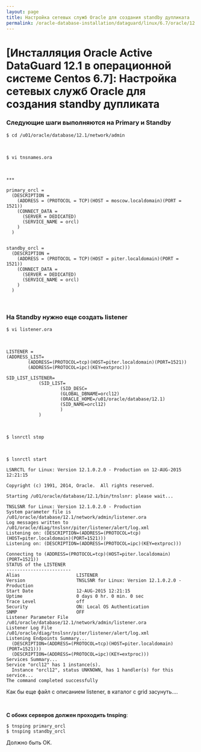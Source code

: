 ```yaml
---
layout: page
title: Настройка сетевых служб Oracle для создания standby дупликата
permalink: /oracle-database-installation/dataguard/linux/6.7/oracle/12.1/setup-oracle-network-services/
---
```


# [Инсталляция Oracle Active DataGuard 12.1 в операционной системе Centos 6.7]: Настройка сетевых служб Oracle для создания standby дупликата


### Следующие шаги выполняются на Primary и Standby


	$ cd /u01/oracle/database/12.1/network/admin

<br/>

	$ vi tnsnames.ora

<br/>

	***

	primary_orcl =
	  (DESCRIPTION =
	    (ADDRESS = (PROTOCOL = TCP)(HOST = moscow.localdomain)(PORT = 1521))
	    (CONNECT_DATA =
	      (SERVER = DEDICATED)
	      (SERVICE_NAME = orcl)
	    )
	  )


	standby_orcl =
	  (DESCRIPTION =
	    (ADDRESS = (PROTOCOL = TCP)(HOST = piter.localdomain)(PORT = 1521))
	    (CONNECT_DATA =
	      (SERVER = DEDICATED)
	      (SERVICE_NAME = orcl)
	    )
	  )



<br/>

### На Standby нужно еще создать listener


	$ vi listener.ora

<br/>

	LISTENER =
	(ADDRESS_LIST=
			(ADDRESS=(PROTOCOL=tcp)(HOST=piter.localdomain)(PORT=1521))
			(ADDRESS=(PROTOCOL=ipc)(KEY=extproc)))

	SID_LIST_LISTENER=
				(SID_LIST=
						(SID_DESC=
						(GLOBAL_DBNAME=orcl12)
						(ORACLE_HOME=/u01/oracle/database/12.1)
						(SID_NAME=orcl12)
						)
				)

<br/>

	$ lsnrctl stop

<br/>	

	$ lsnrctl start

	LSNRCTL for Linux: Version 12.1.0.2.0 - Production on 12-AUG-2015 12:21:15

	Copyright (c) 1991, 2014, Oracle.  All rights reserved.

	Starting /u01/oracle/database/12.1/bin/tnslsnr: please wait...

	TNSLSNR for Linux: Version 12.1.0.2.0 - Production
	System parameter file is /u01/oracle/database/12.1/network/admin/listener.ora
	Log messages written to /u01/oracle/diag/tnslsnr/piter/listener/alert/log.xml
	Listening on: (DESCRIPTION=(ADDRESS=(PROTOCOL=tcp)(HOST=piter.localdomain)(PORT=1521)))
	Listening on: (DESCRIPTION=(ADDRESS=(PROTOCOL=ipc)(KEY=extproc)))

	Connecting to (ADDRESS=(PROTOCOL=tcp)(HOST=piter.localdomain)(PORT=1521))
	STATUS of the LISTENER
	------------------------
	Alias                     LISTENER
	Version                   TNSLSNR for Linux: Version 12.1.0.2.0 - Production
	Start Date                12-AUG-2015 12:21:15
	Uptime                    0 days 0 hr. 0 min. 0 sec
	Trace Level               off
	Security                  ON: Local OS Authentication
	SNMP                      OFF
	Listener Parameter File   /u01/oracle/database/12.1/network/admin/listener.ora
	Listener Log File         /u01/oracle/diag/tnslsnr/piter/listener/alert/log.xml
	Listening Endpoints Summary...
	  (DESCRIPTION=(ADDRESS=(PROTOCOL=tcp)(HOST=piter.localdomain)(PORT=1521)))
	  (DESCRIPTION=(ADDRESS=(PROTOCOL=ipc)(KEY=extproc)))
	Services Summary...
	Service "orcl12" has 1 instance(s).
	  Instance "orcl12", status UNKNOWN, has 1 handler(s) for this service...
	The command completed successfully



Как бы еще файл с описанием listener, в каталог с grid засунуть....


<br/>

**С обоих серверов должен проходить tnsping**:

	$ tnsping primary_orcl
	$ tnsping standby_orcl

Должно быть OK.
